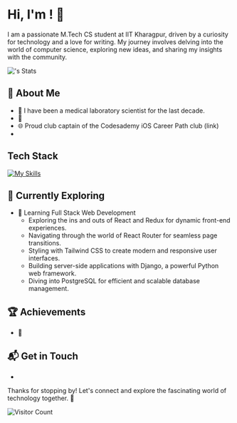 # Hi, I'm <YOUR NAME>! 👋

I am a passionate M.Tech CS student at IIT Kharagpur, driven by a curiosity for technology and a love for writing. My journey involves delving into the world of computer science, exploring new ideas, and sharing my insights with the community.

![<EthanDWolff>'s Stats](https://github-readme-stats.vercel.app/api?username=<EthanDWolff>&theme=vue-dark&show_icons=true&hide_border=true&count_private=true)

## 🚀 About Me

- 🔭 I have been a medical laboratory scientist for the last decade. 
- 📝 
- 🌐 Proud club captain of the Codesademy iOS Career Path club (link)
- 


## Tech Stack
[![My Skills](https://skillicons.dev/icons?i=swift,firebase)](https://skillicons.dev)

## 🌱 Currently Exploring

- 🚀 Learning Full Stack Web Development
  - Exploring the ins and outs of React and Redux for dynamic front-end experiences.
  - Navigating through the world of React Router for seamless page transitions.
  - Styling with Tailwind CSS to create modern and responsive user interfaces.
  - Building server-side applications with Django, a powerful Python web framework.
  - Diving into PostgreSQL for efficient and scalable database management.

 ## 🏆 Achievements

- 🌟 


## 📬 Get in Touch

- 

Thanks for stopping by! Let's connect and explore the fascinating world of technology together. 🚀



<!--

Here are some ideas to get you started:

- 🔭 I’m currently working on ...
- 🌱 I’m currently learning ...
- 👯 I’m looking to collaborate on ...
- 🤔 I’m looking for help with ...
- 💬 Ask me about ...
- 📫 How to reach me: ...
- 😄 Pronouns: ...
- ⚡ Fun fact: ...
-->
![Visitor Count](https://profile-counter.glitch.me/{EthanDWolff}/count.svg)


